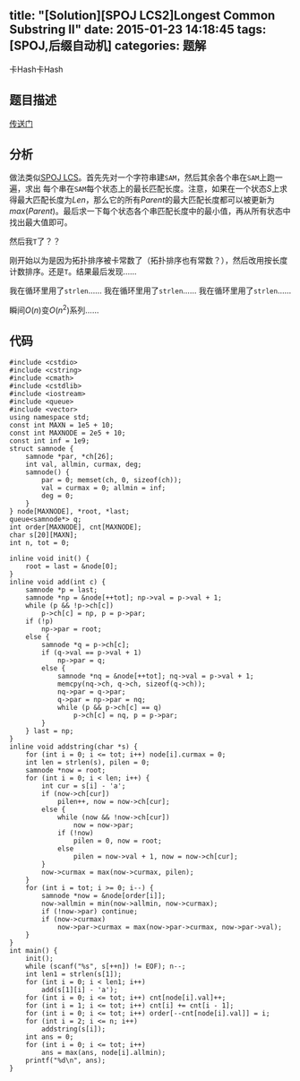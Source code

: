 title: "[Solution][SPOJ LCS2]Longest Common Substring II"
date: 2015-01-23 14:18:45
tags: [SPOJ,后缀自动机]
categories: 题解
---
卡Hash卡Hash
<!--more-->
## 题目描述
[传送门](http://www.spoj.com/problems/LCS2/)

## 分析
做法类似[SPOJ LCS](http://www.spoj.com/problems/LCS/)。首先先对一个字符串建`SAM`，然后其余各个串在`SAM`上跑一遍，求出 每个串在`SAM`每个状态上的最长匹配长度。注意，如果在一个状态$S$上求得最大匹配长度为$Len$，那么它的所有$Parent$的最大匹配长度都可以被更新为$max(Parent)$。最后求一下每个状态各个串匹配长度中的最小值，再从所有状态中找出最大值即可。

然后我`T`了？？

刚开始以为是因为拓扑排序被卡常数了（拓扑排序也有常数？），然后改用按长度计数排序。还是`T`。结果最后发现……

我在循环里用了`strlen`……
我在循环里用了`strlen`……
我在循环里用了`strlen`……

瞬间$O(n)$变$O(n^2)$系列……

## 代码
```
#include <cstdio>
#include <cstring>
#include <cmath>
#include <cstdlib>
#include <iostream>
#include <queue>
#include <vector>
using namespace std;
const int MAXN = 1e5 + 10;
const int MAXNODE = 2e5 + 10;
const int inf = 1e9;
struct samnode {
    samnode *par, *ch[26];
    int val, allmin, curmax, deg;
    samnode() {
        par = 0; memset(ch, 0, sizeof(ch));
        val = curmax = 0; allmin = inf;
        deg = 0;
    }
} node[MAXNODE], *root, *last;
queue<samnode*> q;
int order[MAXNODE], cnt[MAXNODE];
char s[20][MAXN];
int n, tot = 0;

inline void init() {
    root = last = &node[0];
}
inline void add(int c) {
    samnode *p = last;
    samnode *np = &node[++tot]; np->val = p->val + 1;
    while (p && !p->ch[c])
        p->ch[c] = np, p = p->par;
    if (!p)
        np->par = root;
    else {
        samnode *q = p->ch[c];
        if (q->val == p->val + 1)
            np->par = q;
        else {
            samnode *nq = &node[++tot]; nq->val = p->val + 1;
            memcpy(nq->ch, q->ch, sizeof(q->ch));
            nq->par = q->par;
            q->par = np->par = nq;
            while (p && p->ch[c] == q)
                p->ch[c] = nq, p = p->par;
        }
    } last = np;
}
inline void addstring(char *s) {
    for (int i = 0; i <= tot; i++) node[i].curmax = 0;
    int len = strlen(s), pilen = 0;
    samnode *now = root;
    for (int i = 0; i < len; i++) {
        int cur = s[i] - 'a';
        if (now->ch[cur])
            pilen++, now = now->ch[cur]; 
        else {
            while (now && !now->ch[cur])
                now = now->par;
            if (!now) 
                pilen = 0, now = root;
            else
                pilen = now->val + 1, now = now->ch[cur];
        }
        now->curmax = max(now->curmax, pilen);
    }
    for (int i = tot; i >= 0; i--) {
        samnode *now = &node[order[i]];
        now->allmin = min(now->allmin, now->curmax);
        if (!now->par) continue;
        if (now->curmax)
            now->par->curmax = max(now->par->curmax, now->par->val);
    }
}
int main() {
    init();
    while (scanf("%s", s[++n]) != EOF); n--;
    int len1 = strlen(s[1]);
    for (int i = 0; i < len1; i++)
        add(s[1][i] - 'a'); 
    for (int i = 0; i <= tot; i++) cnt[node[i].val]++;
    for (int i = 1; i <= tot; i++) cnt[i] += cnt[i - 1];
    for (int i = 0; i <= tot; i++) order[--cnt[node[i].val]] = i;
    for (int i = 2; i <= n; i++)
        addstring(s[i]);
    int ans = 0;
    for (int i = 0; i <= tot; i++)
        ans = max(ans, node[i].allmin);
    printf("%d\n", ans);
}
```